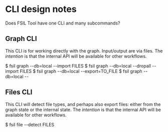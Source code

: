 # CLI design notes

Does FSIL Tool have one CLI and many subcommands?



## Graph CLI

This CLI is for working directly with the graph. Input/output are via
files. The _intention_ is that the internal API will be available for
other workflows.

$ fsil graph --db=local --import FILES
$ fsil graph --db=local --dropall --import FILES
$ fsil graph --db=local --export=TO_FILE
$ fsil graph --db=local --



## Files CLI

This CLI will detect file types, and perhaps also export files: either from
the graph state or the internal state. The _intention_ is that the internal
API will be available for other workflows.

$ fsil file --detect FILES
